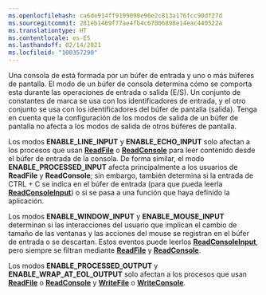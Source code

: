 ```yaml
---
ms.openlocfilehash: ca6de914ff9199090e96e2c813a176fcc90df27d
ms.sourcegitcommit: 281eb1469f77ae4fb4c67806898e14eac440522a
ms.translationtype: HT
ms.contentlocale: es-ES
ms.lasthandoff: 02/14/2021
ms.locfileid: "100357290"
---
```

Una consola de está formada por un búfer de entrada y uno o más búferes de pantalla. El modo de un búfer de consola determina cómo se comporta esta durante las operaciones de entrada o salida (E/S). Un conjunto de constantes de marca se usa con los identificadores de entrada, y el otro conjunto se usa con los identificadores del búfer de pantalla (salida). Tenga en cuenta que la configuración de los modos de salida de un búfer de pantalla no afecta a los modos de salida de otros búferes de pantalla.

Los modos **ENABLE\_LINE\_INPUT** y **ENABLE\_ECHO\_INPUT** solo afectan a los procesos que usan [**ReadFile**](/windows/win32/api/fileapi/nf-fileapi-readfile) o [**ReadConsole**](../readconsole.md) para leer contenido desde el búfer de entrada de la consola. De forma similar, el modo **ENABLE\_PROCESSED\_INPUT** afecta principalmente a los usuarios de **ReadFile** y **ReadConsole**; sin embargo, también determina si la entrada de CTRL + C se indica en el búfer de entrada (para que pueda leerla [**ReadConsoleInput**](../readconsoleinput.md)) o si se pasa a una función que haya definido la aplicación.

Los modos **ENABLE\_WINDOW\_INPUT** y **ENABLE\_MOUSE\_INPUT** determinan si las interacciones del usuario que implican el cambio de tamaño de las ventanas y las acciones del mouse se registran en el búfer de entrada o se descartan. Estos eventos puede leerlos [**ReadConsoleInput**](../readconsoleinput.md), pero siempre se filtran mediante [**ReadFile**](/windows/win32/api/fileapi/nf-fileapi-readfile) y [**ReadConsole**](../readconsole.md).

Los modos **ENABLE\_PROCESSED\_OUTPUT** y **ENABLE\_WRAP\_AT\_EOL\_OUTPUT** solo afectan a los procesos que usan [**ReadFile**](/windows/win32/api/fileapi/nf-fileapi-readfile) o [**ReadConsole**](../readconsole.md) y [**WriteFile**](/windows/win32/api/fileapi/nf-fileapi-writefile) o [**WriteConsole**](../writeconsole.md).